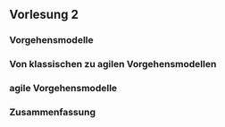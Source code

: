 ## Vorlesung 2

### Vorgehensmodelle

### Von klassischen zu agilen Vorgehensmodellen

### agile Vorgehensmodelle

### Zusammenfassung